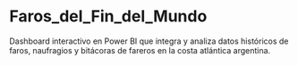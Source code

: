 # Faros_del_Fin_del_Mundo
Dashboard interactivo en Power BI que integra y analiza datos históricos de faros, naufragios y bitácoras de fareros en la costa atlántica argentina.
